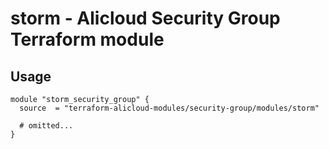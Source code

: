 # storm - Alicloud Security Group Terraform module

## Usage

```hcl
module "storm_security_group" {
  source  = "terraform-alicloud-modules/security-group/modules/storm"

  # omitted...
}
```

<!-- BEGINNING OF PRE-COMMIT-TERRAFORM DOCS HOOK -->
<!-- END OF PRE-COMMIT-TERRAFORM DOCS HOOK -->
